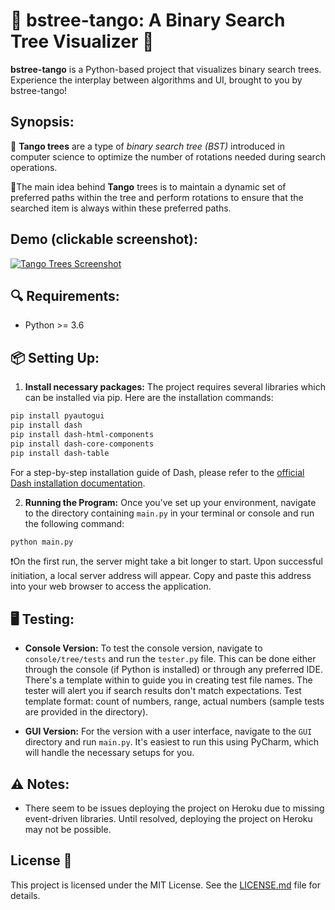 # 🌳 bstree-tango: A Binary Search Tree Visualizer 🌳

**bstree-tango** is a Python-based project that visualizes binary search trees. Experience the interplay between algorithms and UI, brought to you by bstree-tango!

## Synopsis:
🌳 **Tango trees** are a type of _binary search tree (BST)_ introduced in computer science to optimize the number of rotations needed during search operations. 

💃The main idea behind **Tango** trees is to maintain a dynamic set of preferred paths within the tree and perform rotations to ensure that the searched item is always within these preferred paths.

## Demo (clickable screenshot):
[![Tango Trees Screenshot](https://github-production-user-asset-6210df.s3.amazonaws.com/44279105/260085646-3b54e10e-d84e-4a7d-8eec-28e72f1b4054.png)](https://www.youtube.com/watch?v=kwsRaTJJtiY "Tango Tree Demo")

## 🔍 Requirements:
- Python >= 3.6

## 📦 Setting Up:

1. **Install necessary packages:** The project requires several libraries which can be installed via pip. Here are the installation commands:

```bash
pip install pyautogui
pip install dash
pip install dash-html-components
pip install dash-core-components
pip install dash-table
```


For a step-by-step installation guide of Dash, please refer to the [official Dash installation documentation](https://dash.plot.ly/installation).

2. **Running the Program:** Once you've set up your environment, navigate to the directory containing `main.py` in your terminal or console and run the following command:
```bash
python main.py
```

❗️On the first run, the server might take a bit longer to start. Upon successful initiation, a local server address will appear. Copy and paste this address into your web browser to access the application.

## 🖥️ Testing:

- **Console Version:** To test the console version, navigate to `console/tree/tests` and run the `tester.py` file. This can be done either through the console (if Python is installed) or through any preferred IDE. There's a template within to guide you in creating test file names. The tester will alert you if search results don't match expectations. Test template format: count of numbers, range, actual numbers (sample tests are provided in the directory).

- **GUI Version:** For the version with a user interface, navigate to the `GUI` directory and run `main.py`. It's easiest to run this using PyCharm, which will handle the necessary setups for you.

## ⚠️ Notes:
- There seem to be issues deploying the project on Heroku due to missing event-driven libraries. Until resolved, deploying the project on Heroku may not be possible.

## License 📄

This project is licensed under the MIT License. See the [LICENSE.md](LICENSE.md) file for details.
